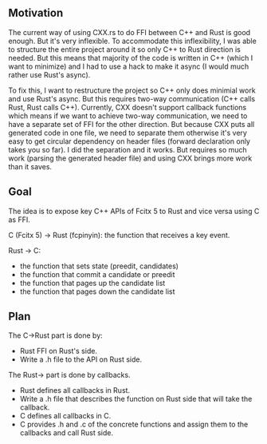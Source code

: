 ## Motivation

The current way of using CXX.rs to do FFI between C++ and Rust is good enough. But it's very inflexible. To accommodate this inflexibility, I was able to structure the entire project around it so only C++ to Rust direction is needed. But this means that majority of the code is written in C++ (which I want to minimize) and I had to use a hack to make it async (I would much rather use Rust's async).

To fix this, I want to restructure the project so C++ only does minimial work and use Rust's async. But this requires two-way communication (C++ calls Rust, Rust calls C++). Currently, CXX doesn't support callback functions which means if we want to achieve two-way communication, we need to have a separate set of FFI for the other direction. But because CXX puts all generated code in one file, we need to separate them otherwise it's very easy to get circular dependency on header files (forward declaration only takes you so far). I did the separation and it works. But requires so much work (parsing the generated header file) and using CXX brings more work than it saves.

## Goal

The idea is to expose key C++ APIs of Fcitx 5 to Rust and vice versa using C as FFI.

C (Fcitx 5) -> Rust (fcpinyin): the function that receives a key event.

Rust -> C:    
- the function that sets state (preedit, candidates)
- the function that commit a candidate or preedit
- the function that pages up the candidate list
- the function that pages down the candidate list

## Plan

The C->Rust part is done by:
- Rust FFI on Rust's side.
- Write a .h file to the API on Rust side.

The Rust-> part is done by callbacks.
- Rust defines all callbacks in Rust.
- Write a .h file that describes the function on Rust side that will take the callback.
- C defines all callbacks in C.
- C provides .h and .c of the concrete functions and assign them to the callbacks and call Rust side.